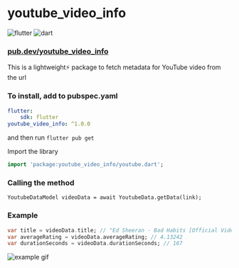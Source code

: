 # youtube_video_info

![flutter](https://img.shields.io/badge/Flutter-02569B?style=for-the-badge&logo=flutter&logoColor=white)
![dart](https://img.shields.io/badge/Dart-0175C2?style=for-the-badge&logo=dart&logoColor=white)

### [pub.dev/youtube_video_info](https://pub.dev/packages/youtube_video_info)

This is a lightweight⚡ package to fetch metadata for YouTube video from the url

### To install, add to pubspec.yaml

```yaml
flutter:
    sdk: flutter
youtube_video_info: ^1.0.0
```

and then run `flutter pub get`

Import the library

```dart
import 'package:youtube_video_info/youtube.dart';
```

### Calling the method

```
YoutubeDataModel videoData = await YoutubeData.getData(link);
```

### Example

```dart
var title = videoData.title; // "Ed Sheeran - Bad Habits [Official Video]"
var averageRating = videoData.averageRating; // 4.13242
var durationSeconds = videoData.durationSeconds; // 167
```

![example gif](https://media0.giphy.com/media/qhrpkPloaPHcuZa9N9/giphy.gif)